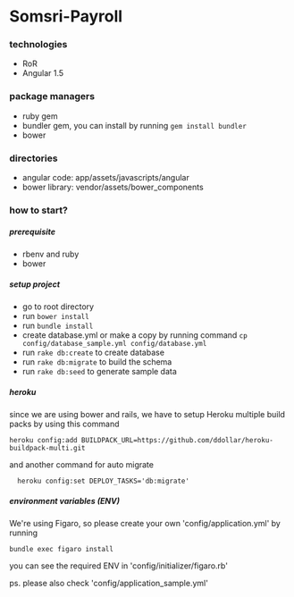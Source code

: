 # Somsri-Payroll

### technologies
- RoR
- Angular 1.5

### package managers
- ruby gem
- bundler gem, you can install by running `gem install bundler`
- bower

### directories
- angular code: app/assets/javascripts/angular
- bower library: vendor/assets/bower_components

### how to start?
##### prerequisite
- rbenv and ruby
- bower

##### setup project
- go to root directory
- run `bower install`
- run `bundle install`
- create database.yml or make a copy by running command
`cp config/database_sample.yml config/database.yml`
- run `rake db:create` to create database
- run `rake db:migrate` to build the schema
- run `rake db:seed` to generate sample data

##### heroku
  since we are using bower and rails, we have to setup Heroku multiple build packs by using this command
```
heroku config:add BUILDPACK_URL=https://github.com/ddollar/heroku-buildpack-multi.git
```
  and another command for auto migrate
```
  heroku config:set DEPLOY_TASKS='db:migrate'
```

##### environment variables (ENV)
  We're using Figaro, so please create your own 'config/application.yml' by running
```
bundle exec figaro install
```
  you can see the required ENV in 'config/initializer/figaro.rb'

  ps. please also check 'config/application_sample.yml'
